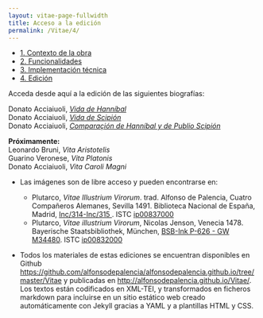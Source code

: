 ```yaml
---
layout: vitae-page-fullwidth
title: Acceso a la edición
permalink: /Vitae/4/
---
```

 
<ul class="button-group">
<li><a href="{{site.url}}/Vitae/1" class="tiny button">1. Contexto de la obra</a></li>
<li><a href="{{site.url}}/Vitae/2" class="tiny button">2. Funcionalidades</a></li>
<li><a href="{{site.url}}/Vitae/3" class="tiny button">3. Implementación técnica</a></li>
<li><a href="{{site.url}}/Vitae/4" class="tiny button">4. Edición</a></li>
</ul>

Acceda desde aquí a la edición de las siguientes biografías:

Donato Acciaiuoli, [*Vida de Hanníbal*]({{site.url}}/Vitae/VH/1.html)<br/>
Donato Acciaiuoli, [*Vida de Scipión*]({{site.url}}/Vitae/VS/1.html)<br/>
Donato Acciaiuoli, [*Comparaçión de Hanníbal y de Publio Scipión*]({{site.url}}/Vitae/VHS/1.html)<br/>

**Próximamente:** <br/>
Leonardo Bruni, *Vita Aristotelis*<br/>
Guarino Veronese, *Vita Platonis*<br/>
Donato Acciaiuoli, *Vita Caroli Magni* <br/>

* Las imágenes son de libre acceso y pueden encontrarse en: 
	+ Plutarco, *Vitae Illustrium Virorum*. trad. Alfonso de Palencia, Cuatro Compañeros Alemanes, Sevilla 1491. Biblioteca Nacional de España, Madrid, [Inc/314-Inc/315 ](http://bdh.bne.es/bnesearch/detalle/bdh0000005043). ISTC [ip00837000](http://istc.bl.uk/search/search.html?operation=record&rsid=500544&q=0) 
	+ Plutarco, *Vitae illustrium Virorum*, Nicolas Jenson, Venecia 1478. Bayerische Staatsbibliothek, München, [BSB-Ink P-626 - GW M34480](http://daten.digitale-sammlungen.de/~db/0006/bsb00060043/images/index.html?id=00060043&groesser=&fip=yztseneayaenfsdrxdsydenyztseayaqrssdas&no=9&seite=1). ISTC [ip00832000](http://istc.bl.uk/search/search.html?operation=record&rsid=500539&q=0)
	
* Todos los materiales de estas ediciones se encuentran disponibles en Github <https://github.com/alfonsodepalencia/alfonsodepalencia.github.io/tree/master/Vitae> y publicadas en <http://alfonsodepalencia.github.io/Vitae/>. Los textos están codificados en XML-TEI, y transformados en ficheros markdown para incluirse en un sitio estático web creado automáticamente con Jekyll gracias a YAML y a plantillas HTML y CSS. 

